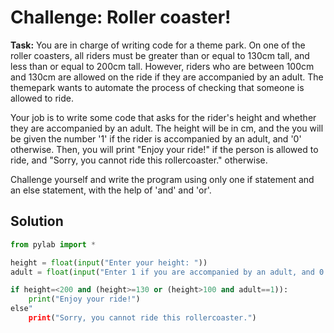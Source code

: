# Challenge: Roller coaster!


**Task:** You are in charge of writing code for a theme park. On one of the roller coasters, all riders must be greater than or equal to 130cm tall, and less than or equal to 200cm tall. However, riders who are between 100cm and 130cm are allowed on the ride if they are accompanied by an adult. The themepark wants to automate the process of checking that someone is allowed to ride.

Your job is to write some code that asks for the rider's height and whether they are accompanied by an adult. The height will be in cm, and the you will be given the number '1' if the rider is accompanied by an adult, and '0' otherwise. Then, you will print "Enjoy your ride!" if the person is allowed to ride, and "Sorry, you cannot ride this rollercoaster." otherwise. 

Challenge yourself and write the program using only one if statement and an else statement, with the help of 'and' and 'or'. 

## Solution

```python
from pylab import *

height = float(input("Enter your height: "))
adult = float(input("Enter 1 if you are accompanied by an adult, and 0 otherwise"))

if height=<200 and (height>=130 or (height>100 and adult==1)):
    print("Enjoy your ride!")
else"
    print("Sorry, you cannot ride this rollercoaster.")



```


